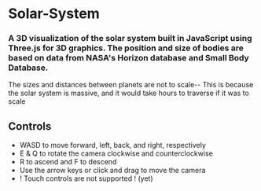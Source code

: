 # Solar-System
### A 3D visualization of the solar system built in JavaScript using Three.js for 3D graphics. The position and size of bodies are based on data from NASA's Horizon database and Small Body Database. 
The sizes and distances between planets are not to scale-- This is because the solar system is massive, and it would take hours to traverse if it was to scale

## Controls
- WASD to move forward, left, back, and right, respectively
- E & Q to rotate the camera clockwise and counterclockwise
- R to ascend and F to descend
- Use the arrow keys or click and drag to move the camera
- ! Touch controls are not supported ! (yet)
